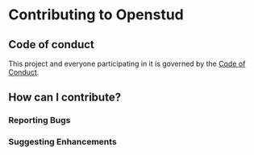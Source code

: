 # Contributing to Openstud

## Code of conduct
This project and everyone participating in it is governed by the [Code of Conduct](https://github.com/lrusso96/openstud-rb/blob/master/CODE_OF_CONDUCT.md).

## How can I contribute?
### Reporting Bugs
### Suggesting Enhancements
